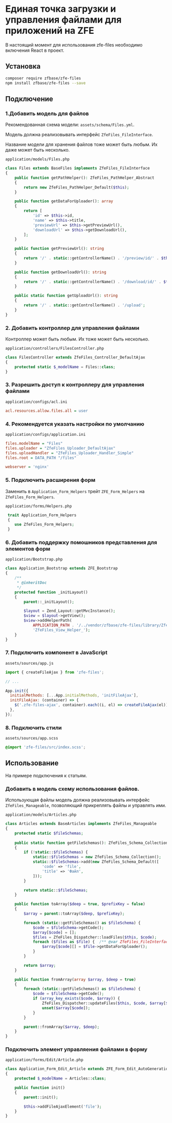 # Единая точка загрузки и управления файлами для приложений на ZFE

В настоящий момент для использования zfe-files необходимо включения React в проект.


## Установка
```bash
composer require zfbase/zfe-files
npm install zfbase/zfe-files --save
```


## Подключение

### 1.Добавить модель для файлов
Рекомендованная схема модели: `assets/schema/Files.yml`.

Модель должна реализовывать интерфейс `ZfeFiles_FileInterface`.

Название модели для хранения файлов тоже может быть любым. Их даже может быть несколько.

`application/models/Files.php`
```php
class Files extends BaseFiles implements ZfeFiles_FileInterface
{
    public function getPathHelper(): ZfeFiles_PathHelper_Abstract
    {
        return new ZfeFiles_PathHelper_Default($this);
    }

    public function getDataForUploader(): array
    {
        return [
            'id' => $this->id,
            'name' => $this->title,
            'previewUrl' => $this->getPreviewUrl(),
            'downloadUrl' => $this->getDownloadUrl(),
        ];
    }

    public function getPreviewUrl(): string
    {
        return '/' . static::getControllerName() . '/preview/id/' . $this->id;
    }

    public function getDownloadUrl(): string
    {
        return '/' . static::getControllerName() . '/download/id/' . $this->id;
    }

    public static function getUploadUrl(): string
    {
        return '/' . static::getControllerName() . '/upload';
    }
}
```


### 2. Добавить контроллер для управления файлами

Контроллер может быть любым. Их тоже может быть несколько.

`application/controllers/FilesController.php`
```php
class FilesController extends ZfeFiles_Controller_DefaultAjax
{
    protected static $_modelName = Files::class;
}
```


### 3. Разрешить доступ к контроллеру для управления файлами

`application/configs/acl.ini`
```ini
acl.resources.allow.files.all = user
```


### 4. Рекомендуется указать настройки по умолчанию

`application/configs/application.ini`
```ini
files.modelName = "Files"
files.uploader = "ZfeFiles_Uploader_DefaultAjax"
files.uploadHandler = "ZfeFiles_Uploader_Handler_Simple"
files.root = DATA_PATH "/files"

webserver = 'nginx'
```


### 5. Подключить расширения форм

Заменить в `Application_Form_Helpers` трейт `ZFE_Form_Helpers` на `ZfeFiles_Form_Helpers`.

`application/forms/Helpers.php`
```php
 trait Application_Form_Helpers
 {
    use ZfeFiles_Form_Helpers;
 }
```


### 6. Добавить поддержку помошников представления для элементов форм

`application/Bootstrap.php`
```php
class Application_Bootstrap extends ZFE_Bootstrap
{
    /**
     * @inheritDoc
     */
    protected function _initLayout()
    {
        parent::_initLayout();

        $layout = Zend_Layout::getMvcInstance();
        $view = $layout->getView();
        $view->addHelperPath(
            APPLICATION_PATH . '/../vendor/zfbase/zfe-files/library/ZfeFiles/View/Helper',
            'ZfeFiles_View_Helper_');
    }
}
```

### 7. Подключить компонент в JavaScript
`assets/sources/app.js`
```js
import { createFileAjax } from 'zfe-files';

// ...

App.init({
  initialMethods: [...App.initialMethods, 'initFileAjax'],
  initFileAjax: (container) => {
    $('.zfe-files-ajax', container).each((i, el) => createFileAjax(el));
  },
});
```

### 8. Подключить стили
`assets/sources/app.scss`
```scss
@import 'zfe-files/src/index.scss';
```

## Использование
На примере подключения к статьям.

### Добавить в модель схему использования файлов.
Использующая файлы модель должна реализовывать интерфейс `ZfeFiles_Manageable`, позволяющий прикреплять файлы и управлять ими.

`application/models/Articles.php`
```php
class Articles extends BaseArticles implements ZfeFiles_Manageable
{
    protected static $fileSchemas;
    
    public static function getFileSchemas(): ZfeFiles_Schema_Collection
    {
        if (!static::$fileSchemas) {
            static::$fileSchemas = new ZfeFiles_Schema_Collection();
            static::$fileSchemas->add(new ZfeFiles_Schema_Default([
                'code' => 'file',
                'title' => 'Файл',
            ]));
        }

        return static::$fileSchemas;
    }

    public function toArray($deep = true, $prefixKey = false)
    {
        $array = parent::toArray($deep, $prefixKey);

        foreach (static::getFileSchemas() as $fileSchema) {
            $code = $fileSchema->getCode();
            $array[$code] = [];
            $files = ZfeFiles_Dispatcher::loadFiles($this, $code);
            foreach ($files as $file) {  /** @var ZfeFiles_FileInterface $file */
                $array[$code][] = $file->getDataForUploader();
            }
        }

        return $array;
    }

    public function fromArray(array $array, $deep = true)
    {
        foreach (static::getFileSchemas() as $fileSchema) {
            $code = $fileSchema->getCode();
            if (array_key_exists($code, $array)) {
                ZfeFiles_Dispatcher::updateFiles($this, $code, $array[$code]);
                unset($array[$code]);
            }
        }

        parent::fromArray($array, $deep);
    }
}
```

### Подключить элемент управляения файлами в форму
`application/forms/Edit/Article.php`
```php
class Application_Form_Edit_Article extends ZFE_Form_Edit_AutoGeneration
{
    protected $_modelName = Articles::class;

    public function init()
    {
        parent::init();

        $this->addFileAjaxElement('file');
    }
}
```
